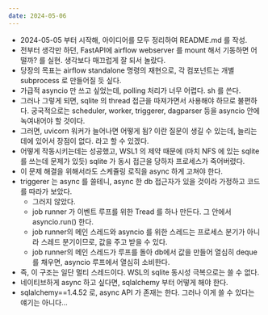```yaml
---
date: 2024-05-06
---
```


- 2024-05-05 부터 시작해, 아이디어를 모두 정리하여 README.md 를 작성.
- 전부터 생각만 하던, FastAPI에 airflow webserver 를 mount 해서 기동하면 어떨까? 를 실현. 생각보다 매끄럽게 잘 되서 놀랐다.
- 당장의 목표는 airflow standalone 명령의 재현으로, 각 컴포넌트는 개별 subprocess 로 만들어질 듯 싶다.
- 가급적 asyncio 만 쓰고 싶었는데, polling 처리가 너무 어렵다. sh 를 쓴다.
- 그러나 그렇게 되면, sqlite 의 thread 접근을 따져가면서 사용해야 하므로 불편하다. 궁국적으로는 scheduler, worker, triggerer, dagparser 등을 asyncio 안에 녹여내어야 할 것이다.
- 그러면, uvicorn 워커가 늘어나면 어떻게 됨? 이란 질문이 생길 수 있는데, 늘리는데에 있어서 장점이 없다. 라고 할 수 있겠다.
- 어떻게 작동시키는데는 성공했고, WSL1 의 제약 때문에 (마치 NFS 에 있는 sqlite 를 쓰는데 문제가 있듯) sqlite 가 동시 접근을 당하자 프로세스가 죽어버렸다.
- 이 문제 해결을 위해서라도 스케쥴링 로직을 async 하게 고쳐야 한다.
- triggerer 는 async 를 쓸테니, async 한 db 접근자가 있을 것이라 가정하고 코드를 따라가 보았다.
    - 그러지 않았다.
    - job runner 가 이벤트 루프를 위한 Tread 를 하나 만든다. 그 안에서 asyncio.run() 한다. 
    - job runner의 메인 스레드와 asyncio 를 위한 스레드는 프로세스 분기가 아니라 스레드 분기이므로, 값을 주고 받을 수 있다.
    - job runner의 메인 스레드가 루프를 돌아 db에서 값을 만들어 열심히 deque 를 채우면, asyncio 루프에서 열심히 소비한다.
- 즉, 이 구조는 일단 멀티 스레드이다. WSL의 sqlite 동시성 극복으로는 쓸 수 없다.
- 네이티브하게 async 하고 싶다면, sqlalchemy 부터 어떻게 해야 한다.
- sqlalchemy==1.4.52 로, async API 가 존재는 한다. 그러나 이게 쓸 수 있다는 얘기는 아니다...

